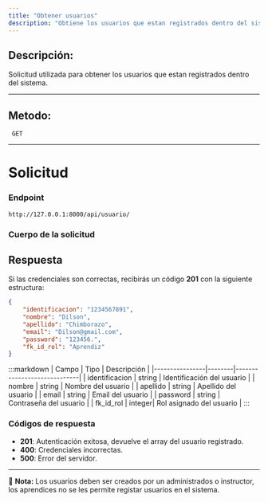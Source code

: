 ```yaml
---
title: "Obtener usuarios"
description: "Obtiene los usuarios que estan registrados dentro del sistema."
---
```



## Descripción:
Solicitud utilizada para obtener los usuarios que estan registrados dentro del sistema.

---


## Metodo: 
```
 GET
```
---


# **Solicitud**

### **Endpoint**
```
http://127.0.0.1:8000/api/usuario/
```

### **Cuerpo de la solicitud**

## **Respuesta**

Si las credenciales son correctas, recibirás un código **201** con la siguiente estructura:

```json
{
    "identificacion": "1234567891",
    "nombre": "Dilson",
    "apellido": "Chimborazo",
    "email": "Dilson@gmail.com",
    "password": "123456.",
    "fk_id_rol": "Aprendiz"
}
```

:::markdown
| Campo           | Tipo   | Descripción                |
|----------------|--------|-----------------------------|
| identificacion | string | Identificación del usuario  |
| nombre         | string | Nombre del usuario      |
| apellido       | string | Apellido del usuario      |
| email          | string | Email del usuario      |
| password       | string | Contraseña del usuario      |
| fk_id_rol      | integer| Rol asignado del usuario      |
:::


### **Códigos de respuesta**
- **201**: Autenticación exitosa, devuelve el array del usuario registrado.
- **400**: Credenciales incorrectas.
- **500**: Error del servidor.

---

📄 **Nota:** Los usuarios deben ser creados por un administrados o instructor, los aprendices no se les permite
registar usuarios en el sistema.